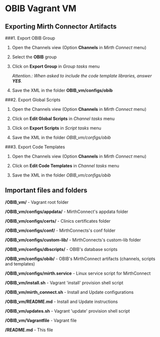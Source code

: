 # OBIB Vagrant VM

## Exporting Mirth Connector Artifacts

###1. Export OBIB Group

1. Open the Channels view (Option **Channels** in *Mirth Connect* menu)

2. Select the **OBIB** group

3. Click on **Export Group** in *Group tasks* menu

    *Attention.: When asked to include the code template libraries, answer **YES**.* 

4. Save the XML in the folder **OBIB_vm/configs/obib**

###2. Export Global Scripts

1. Open the Channels view (Option **Channels** in *Mirth Connect* menu)

2. Click on **Edit Global Scripts** in *Channel tasks* menu

3. Click on **Export Scripts** in *Script tasks* menu

4. Save the XML in the folder *OBIB_vm/configs/obib*

###3. Export Code Templates

1. Open the Channels view (Option **Channels** in *Mirth Connect* menu)

2. Click on **Edit Code Templates** in *Channel tasks* menu

4. Save the XML in the folder *OBIB_vm/configs/obib*


## Important files and folders

**/OBIB_vm/** - Vagrant root folder

**/OBIB_vm/configs/appdata/** - MirthConnect's appdata folder

**/OBIB_vm/configs/certs/** - Clinics certificates folder

**/OBIB_vm/configs/conf/** - MirthConnects's conf folder

**/OBIB_vm/configs/custom-lib/** - MirthConnects's custom-lib folder

**/OBIB_vm/configs/dbscripts/** - OBIB's database scripts

**/OBIB_vm/configs/obib/** - OBIB's MirthConnect artifacts (channels, scripts and templates)

**/OBIB_vm/configs/mirth.service** - Linux service script for MirthConnect

**/OBIB_vm/install.sh** - Vagrant 'install' provision shell script

**/OBIB_vm/mirth_connect.sh** - Install and Update configurations

**/OBIB_vm/README.md** - Install and Update instructions

**/OBIB_vm/updates.sh** - Vagrant 'update' provision shell script

**/OBIB_vm/Vagrantfile** - Vagrant file

**/README.md** - This file
